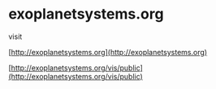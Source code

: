 # exoplanetsystems.org
visit 

[http://exoplanetsystems.org](http://exoplanetsystems.org) 

[http://exoplanetsystems.org/vis/public](http://exoplanetsystems.org/vis/public)
